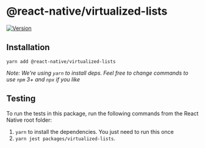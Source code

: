 # @react-native/virtualized-lists

[![Version][version-badge]][package]

## Installation

```
yarn add @react-native/virtualized-lists
```

*Note: We're using `yarn` to install deps. Feel free to change commands to use `npm` 3+ and `npx` if you like*

[version-badge]: https://img.shields.io/npm/v/@react-native/virtualized-lists?style=flat-square
[package]: https://www.npmjs.com/package/@react-native/virtualized-lists

## Testing

To run the tests in this package, run the following commands from the React Native root folder:

1. `yarn` to install the dependencies. You just need to run this once
2. `yarn jest packages/virtualized-lists`.
